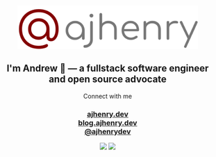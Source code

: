 <p align='center'>
  <img src='./resources/header.svg' height='100'/>
</p>

<h2 align='center'>I'm Andrew 👋 — a fullstack software engineer and open source advocate</h2>

<p align='center'>Connect with me</p>
<h3 align='center'>
  <a href='https://ajhenry.dev'>ajhenry.dev</a> 
  </br>
  <a href='https://blog.ajhenry.dev'>blog.ajhenry.dev</a>
  </br>
  <a href='https://twitter.com/ajhenrydev'>@ajhenrydev</a>
</h3>


<p align='center'>
<a href='https://gpvc.arturio.dev/AJHenry'><img src='https://gpvc.arturio.dev/AJHenry'/></a>
<a href='https://github.com/AJHenry'><img src='https://img.shields.io/github/followers/AJHenry?style=social'/></a>
</p>
